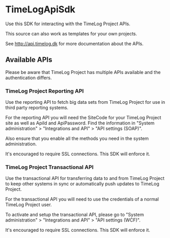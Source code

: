 # TimeLogApiSdk

Use this SDK for interacting with the TimeLog Project APIs. 

This source can also work as templates for your own projects. 

See http://api.timelog.dk for more documentation about the APIs.

## Available APIs

Please be aware that TimeLog Project has multiple APIs available and the authentication differs.

### TimeLog Project Reporting API

Use the reporting API to fetch big data sets from TimeLog Project for use in third party reporting systems.

For the reporting API you will need the SiteCode for your TimeLog Project site as well as ApiId and ApiPassword. Find the information in "System administration" > "Integrations and API" > "API settings (SOAP)".

Also ensure that you enable all the methods you need in the system administration.

It's encouraged to require SSL connections. This SDK will enforce it.

### TimeLog Project Transactional API

Use the transactional API for transferring data to and from TimeLog Project to keep other systems in sync or automatically push updates to TimeLog Project.

For the transactional API you will need to use the credentials of a normal TimeLog Project user.

To activate and setup the transactional API, please go to "System administration" > "Integrations and API" > "API settings (WCF)".

It's encouraged to require SSL connections. This SDK will enforce it.